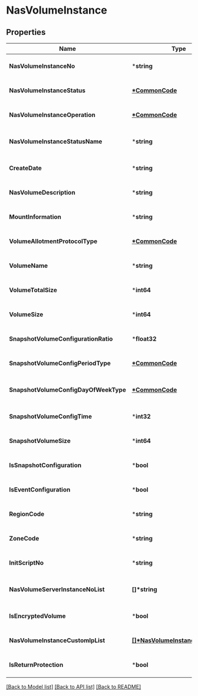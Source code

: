 # NasVolumeInstance

## Properties
Name | Type | Description | Notes
------------ | ------------- | ------------- | -------------
**NasVolumeInstanceNo** | ***string** | NAS볼륨인스턴스번호 | [optional] [default to null]
**NasVolumeInstanceStatus** | **[*CommonCode](CommonCode.md)** | NAS볼륨인스턴스상태 | [optional] [default to null]
**NasVolumeInstanceOperation** | **[*CommonCode](CommonCode.md)** | 서버설명 | [optional] [default to null]
**NasVolumeInstanceStatusName** | ***string** | NAS볼륨인스턴스상태이름 | [optional] [default to null]
**CreateDate** | ***string** | 생성일시 | [optional] [default to null]
**NasVolumeDescription** | ***string** | NAS볼륨설명 | [optional] [default to null]
**MountInformation** | ***string** | 마운트정보 | [optional] [default to null]
**VolumeAllotmentProtocolType** | **[*CommonCode](CommonCode.md)** | 볼륨할당프로토콜유형 | [optional] [default to null]
**VolumeName** | ***string** | 볼륨이름 | [optional] [default to null]
**VolumeTotalSize** | ***int64** | 볼륨총사이즈 | [optional] [default to null]
**VolumeSize** | ***int64** | 볼륨사이즈 | [optional] [default to null]
**SnapshotVolumeConfigurationRatio** | ***float32** | 스냅샷볼륨설정비율 | [optional] [default to null]
**SnapshotVolumeConfigPeriodType** | **[*CommonCode](CommonCode.md)** | 스냅샷볼륨설정기간유형 | [optional] [default to null]
**SnapshotVolumeConfigDayOfWeekType** | **[*CommonCode](CommonCode.md)** | 스냅샷자동생성주기요일유형 | [optional] [default to null]
**SnapshotVolumeConfigTime** | ***int32** | 스냅샷볼륨설정시간 | [optional] [default to null]
**SnapshotVolumeSize** | ***int64** | 스냅샷볼륨사이즈 | [optional] [default to null]
**IsSnapshotConfiguration** | ***bool** | 스냅샷설정여부 | [optional] [default to null]
**IsEventConfiguration** | ***bool** | 이벤트설정여부 | [optional] [default to null]
**RegionCode** | ***string** | REGION코드 | [optional] [default to null]
**ZoneCode** | ***string** | ZONE코드 | [optional] [default to null]
**InitScriptNo** | ***string** | 초기화스크립트번호 | [optional] [default to null]
**NasVolumeServerInstanceNoList** | **[]\*string** | NAS볼륨서버인스턴스번호리스트 | [optional] [default to null]
**IsEncryptedVolume** | ***bool** | 볼륨암호화여부 | [optional] [default to null]
**NasVolumeInstanceCustomIpList** | **[[]\*NasVolumeInstanceCustomIp](NasVolumeInstanceCustomIp.md)** |  | [optional] [default to null]
**IsReturnProtection** | ***bool** | 반납보호여부 | [optional] [default to null]

[[Back to Model list]](../README.md#documentation-for-models) [[Back to API list]](../README.md#documentation-for-api-endpoints) [[Back to README]](../README.md)


